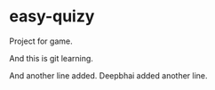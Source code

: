 # easy-quizy
Project for game.

And this is git learning.

And another line added.
Deepbhai added another line.


